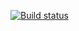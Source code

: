 [![Build status](https://ci.appveyor.com/api/projects/status/fatqjxcantytucq9?svg=true)](https://ci.appveyor.com/project/TrandinaT/settingci1)
